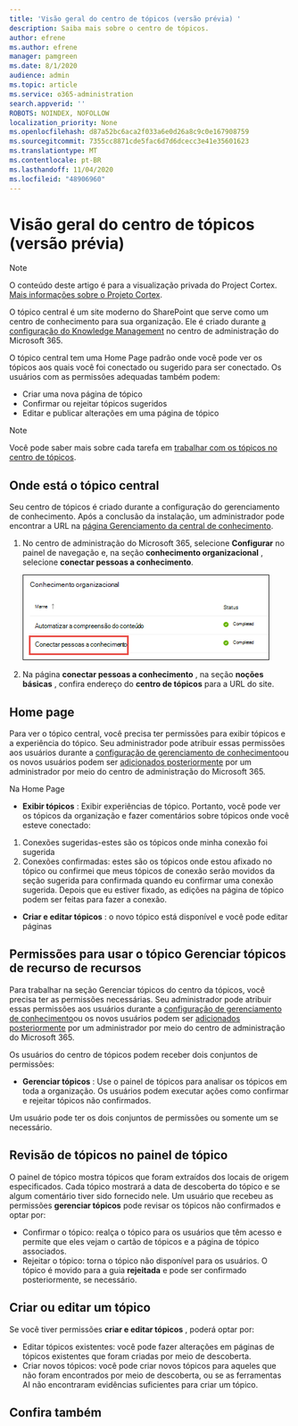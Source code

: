 ```yaml
---
title: 'Visão geral do centro de tópicos (versão prévia) '
description: Saiba mais sobre o centro de tópicos.
author: efrene
ms.author: efrene
manager: pamgreen
ms.date: 8/1/2020
audience: admin
ms.topic: article
ms.service: o365-administration
search.appverid: ''
ROBOTS: NOINDEX, NOFOLLOW
localization_priority: None
ms.openlocfilehash: d87a52bc6aca2f033a6e0d26a8c9c0e167908759
ms.sourcegitcommit: 7355cc8871cde5fac6d7d6dcecc3e41e35601623
ms.translationtype: MT
ms.contentlocale: pt-BR
ms.lasthandoff: 11/04/2020
ms.locfileid: "48906960"
---
```

# <a name="topic-center-overview-preview"></a>Visão geral do centro de tópicos (versão prévia)

> [!Note] 
> O conteúdo deste artigo é para a visualização privada do Project Cortex. [Mais informações sobre o Projeto Cortex](https://aka.ms/projectcortex).

O tópico central é um site moderno do SharePoint que serve como um centro de conhecimento para sua organização. Ele é criado durante [a configuração do Knowledge Management](set-up-knowledge-network.md) no centro de administração do Microsoft 365.

O tópico central tem uma Home Page padrão onde você pode ver os tópicos aos quais você foi conectado ou sugerido para ser conectado. Os usuários com as permissões adequadas também podem:

- Criar uma nova página de tópico
- Confirmar ou rejeitar tópicos sugeridos
- Editar e publicar alterações em uma página de tópico

> [!Note] 
> Você pode saber mais sobre cada tarefa em [trabalhar com os tópicos no centro de tópicos](work-with-topics.md).

## <a name="where-is-the-topic-center"></a>Onde está o tópico central

Seu centro de tópicos é criado durante a configuração do gerenciamento de conhecimento. Após a conclusão da instalação, um administrador pode encontrar a URL na [página Gerenciamento da central de conhecimento](manage-knowledge-network.md).

1. No centro de administração do Microsoft 365, selecione **Configurar** no painel de navegação e, na seção **conhecimento organizacional** , selecione **conectar pessoas a conhecimento**.

   ![Conectar pessoas a conhecimento](../media/content-understanding/manage-connect-people-to-knowledge.png) </br>

2. Na página **conectar pessoas a conhecimento** , na seção **noções básicas** , confira endereço do **centro de tópicos** para a URL do site.

## <a name="home-page"></a>Home page

Para ver o tópico central, você precisa ter permissões para exibir tópicos e a experiência do tópico. Seu administrador pode atribuir essas permissões aos usuários durante a [configuração de gerenciamento de conhecimento](set-up-knowledge-network.md)ou os novos usuários podem ser [adicionados posteriormente](give-user-permissions-to-the-topic-center.md) por um administrador por meio do centro de administração do Microsoft 365.

Na Home Page 
- **Exibir tópicos** : Exibir experiências de tópico. Portanto, você pode ver os tópicos da organização e fazer comentários sobre tópicos onde você esteve conectado:
1. Conexões sugeridas-estes são os tópicos onde minha conexão foi sugerida
2. Conexões confirmadas: estes são os tópicos onde estou afixado no tópico ou confirmei que meus tópicos de conexão serão movidos da seção sugerida para confirmada quando eu confirmar uma conexão sugerida.
Depois que eu estiver fixado, as edições na página de tópico podem ser feitas para fazer a conexão.

- **Criar e editar tópicos** : o novo tópico está disponível e você pode editar páginas


## <a name="permissions-to-use-the-manage-topics-capability-topic-center"></a>Permissões para usar o tópico Gerenciar tópicos de recurso de recursos

Para trabalhar na seção Gerenciar tópicos do centro da tópicos, você precisa ter as permissões necessárias. Seu administrador pode atribuir essas permissões aos usuários durante a [configuração de gerenciamento de conhecimento](set-up-knowledge-network.md)ou os novos usuários podem ser [adicionados posteriormente](give-user-permissions-to-the-topic-center.md) por um administrador por meio do centro de administração do Microsoft 365.

Os usuários do centro de tópicos podem receber dois conjuntos de permissões:

- **Gerenciar tópicos** : Use o painel de tópicos para analisar os tópicos em toda a organização. Os usuários podem executar ações como confirmar e rejeitar tópicos não confirmados.

Um usuário pode ter os dois conjuntos de permissões ou somente um se necessário. 

## <a name="reviewing-topics-in-the-topic-dashboard"></a>Revisão de tópicos no painel de tópico

O painel de tópico mostra tópicos que foram extraídos dos locais de origem especificados. Cada tópico mostrará a data de descoberta do tópico e se algum comentário tiver sido fornecido nele. Um usuário que recebeu as permissões **gerenciar tópicos** pode revisar os tópicos não confirmados e optar por:
- Confirmar o tópico: realça o tópico para os usuários que têm acesso e permite que eles vejam o cartão de tópicos e a página de tópico associados.
- Rejeitar o tópico: torna o tópico não disponível para os usuários. O tópico é movido para a guia **rejeitada** e pode ser confirmado posteriormente, se necessário.

## <a name="create-or-edit-a-topic"></a>Criar ou editar um tópico

Se você tiver permissões **criar e editar tópicos** , poderá optar por:

- Editar tópicos existentes: você pode fazer alterações em páginas de tópicos existentes que foram criadas por meio de descoberta.
- Criar novos tópicos: você pode criar novos tópicos para aqueles que não foram encontrados por meio de descoberta, ou se as ferramentas AI não encontraram evidências suficientes para criar um tópico.






## <a name="see-also"></a>Confira também



  






